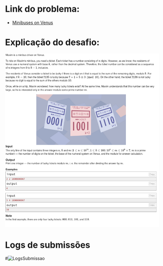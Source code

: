 # Link do problema:

- [Minibuses on Venus](https://codeforces.com/problemset/problem/1808/E2)

# Explicação do desafio:

![Minibuses on Venus](./assets/Minibus.png)

# Logs de submissões

#![LogsSubmissao](./assets/)